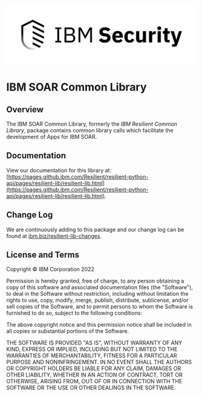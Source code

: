 ![IBM Security](https://raw.githubusercontent.com/ibmresilient/resilient-python-api/master/resilient-sdk/assets/IBM_Security_lockup_pos_RGB.png)

# IBM SOAR Common Library


## Overview

The IBM SOAR Common Library, formerly the *IBM Resilient Common Library*, package contains common library calls which facilitate the development of Apps for IBM SOAR.


## Documentation
View our documentation for this library at: [https://pages.github.ibm.com/Resilient/resilient-python-api/pages/resilient-lib/resilient-lib.html](https://pages.github.ibm.com/Resilient/resilient-python-api/pages/resilient-lib/resilient-lib.html).


## Change Log
We are continuously adding to this package and our change log can be found at [ibm.biz/resilient-lib-changes](https://ibm.biz/resilient-lib-changes).


## License and Terms

Copyright © IBM Corporation 2022

Permission is hereby granted, free of charge, to any person obtaining a copy
of this software and associated documentation files (the "Software"), to
deal in the Software without restriction, including without limitation the
rights to use, copy, modify, merge, publish, distribute, sublicense, and/or
sell copies of the Software, and to permit persons to whom the Software is
furnished to do so, subject to the following conditions:

The above copyright notice and this permission notice shall be included in
all copies or substantial portions of the Software.

THE SOFTWARE IS PROVIDED "AS IS", WITHOUT WARRANTY OF ANY KIND, EXPRESS OR
IMPLIED, INCLUDING BUT NOT LIMITED TO THE WARRANTIES OF MERCHANTABILITY,
FITNESS FOR A PARTICULAR PURPOSE AND NONINFRINGEMENT. IN NO EVENT SHALL THE
AUTHORS OR COPYRIGHT HOLDERS BE LIABLE FOR ANY CLAIM, DAMAGES OR OTHER
LIABILITY, WHETHER IN AN ACTION OF CONTRACT, TORT OR OTHERWISE, ARISING
FROM, OUT OF OR IN CONNECTION WITH THE SOFTWARE OR THE USE OR OTHER DEALINGS
IN THE SOFTWARE.
